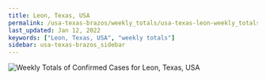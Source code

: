 ```yaml
---
title: Leon, Texas, USA
permalink: /usa-texas-brazos/weekly_totals/usa-texas-leon-weekly_totals.html
last_updated: Jan 12, 2022
keywords: ["Leon, Texas, USA", "weekly totals"]
sidebar: usa-texas-brazos_sidebar
---
```


![Weekly Totals of Confirmed Cases for Leon, Texas, USA](/covid_tracker/images/graphs/usa-texas-leon-weekly_totals_graph.png)
